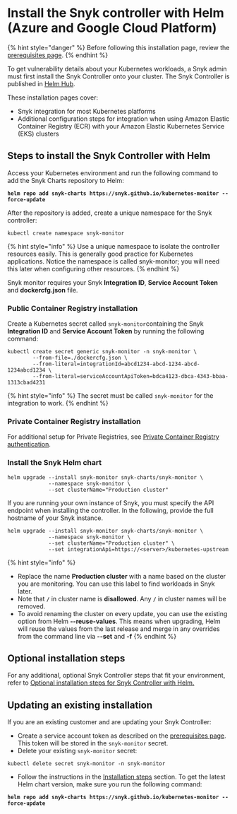 # Install the Snyk controller with Helm (Azure and Google Cloud Platform)

{% hint style="danger" %}
Before following this installation page, review the [prerequisites page](prerequisites-for-snyk-controller.md).
{% endhint %}

To get vulnerability details about your Kubernetes workloads, a Snyk admin must first install the Snyk Controller onto your cluster. The Snyk Controller is published in [Helm Hub](https://hub.helm.sh/charts/snyk/snyk-monitor).

These installation pages cover:

* Snyk integration for most Kubernetes platforms
* Additional configuration steps for integration when using Amazon Elastic Container Registry (ECR) with your Amazon Elastic Kubernetes Service (EKS) clusters

## Steps to install the Snyk Controller with Helm

Access your Kubernetes environment and run the following command to add the Snyk Charts repository to Helm:

<pre><code><strong>helm repo add snyk-charts https://snyk.github.io/kubernetes-monitor --force-update
</strong></code></pre>

After the repository is added, create a unique namespace for the Snyk controller:

```
kubectl create namespace snyk-monitor
```

{% hint style="info" %}
Use a unique namespace to isolate the controller resources easily. This is generally good practice for Kubernetes applications. Notice the namespace is called snyk-monitor; you will need this later when configuring other resources.
{% endhint %}

Snyk monitor requires your Snyk **Integration ID**, **Service Account Token** and **dockercfg.json** file.

### Public Container Registry installation

Create a Kubernetes secret called `snyk-monitor`containing the Snyk **Integration ID** and **Service Account Token** by running the following command:

```
kubectl create secret generic snyk-monitor -n snyk-monitor \
        --from-file=./dockercfg.json \
        --from-literal=integrationId=abcd1234-abcd-1234-abcd-1234abcd1234 \
        --from-literal=serviceAccountApiToken=bdca4123-dbca-4343-bbaa-1313cbad4231
```

{% hint style="info" %}
The secret must be called `snyk-monitor` for the integration to work.
{% endhint %}

### Private Container Registry installation

For additional setup for Private Registries, see [Private Container Registry authentication](private-container-registry-authentication.md).

### Install the Snyk Helm chart

```
helm upgrade --install snyk-monitor snyk-charts/snyk-monitor \
             --namespace snyk-monitor \
             --set clusterName="Production cluster"
```

If you are running your own instance of Snyk, you must specify the API endpoint when installing the controller. In the following, provide the full hostname of your Snyk instance.

```
helm upgrade --install snyk-monitor snyk-charts/snyk-monitor \
             --namespace snyk-monitor \
             --set clusterName="Production cluster" \
             --set integrationApi=https://<server>/kubernetes-upstream
```

{% hint style="info" %}
* Replace the name **Production cluster** with a name based on the cluster you are monitoring. You can use this label to find workloads in Snyk later.
* Note that **`/`** in cluster name is **disallowed**. Any **`/`** in cluster names will be removed.
* To avoid renaming the cluster on every update, you can use the existing option from Helm **--reuse-values**. This means when upgrading, Helm will reuse the values from the last release and merge in any overrides from the command line via **--set** and **-f**
{% endhint %}

## Optional installation steps

For any additional, optional Snyk Controller steps that fit your environment, refer to [Optional installation steps for Snyk Controller with Helm](optional-installation-steps-for-snyk-controller-with-helm.md)[.](optional-installation-steps-for-snyk-controller-with-helm.md)

## Updating an existing installation

If you are an existing customer and are updating your Snyk Controller:

* Create a service account token as described on the [prerequisites page](prerequisites-for-snyk-controller.md). This token will be stored in the `snyk-monitor` secret.
* Delete your existing `snyk-monitor` secret:

```shell
kubectl delete secret snyk-monitor -n snyk-monitor
```

* Follow the instructions in the [Installation steps](install-the-snyk-controller-with-helm.md#installation-steps) section. To get the latest Helm chart version, make sure you run the following command:

<pre><code><strong>helm repo add snyk-charts https://snyk.github.io/kubernetes-monitor --force-update
</strong></code></pre>
